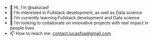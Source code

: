 - 👋 Hi, I’m @salucasf
- 👀 I’m interested in Fullstack development, as well as Data science
- 🌱 I’m currently learning Fullstack development and Data science
- 💞️ I’m looking to collaborate on innovative projects with real impact in people lives
- 📫 How to reach me: contact.lucasfsa@gmail.com

<!---
salucasf/salucasf is a ✨ special ✨ repository because its `README.md` (this file) appears on your GitHub profile.
You can click the Preview link to take a look at your changes.
--->
